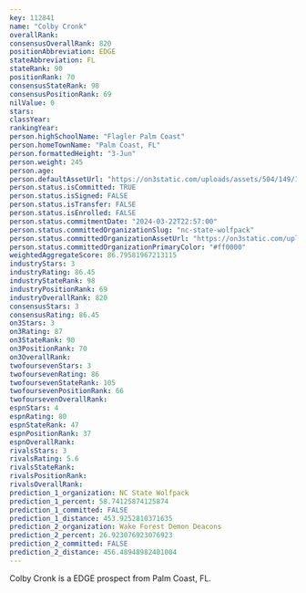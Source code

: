 ```yaml
---
key: 112841
name: "Colby Cronk"
overallRank: 
consensusOverallRank: 820
positionAbbreviation: EDGE
stateAbbreviation: FL
stateRank: 90
positionRank: 70
consensusStateRank: 98
consensusPositionRank: 69
nilValue: 0
stars: 
classYear: 
rankingYear: 
person.highSchoolName: "Flagler Palm Coast"
person.homeTownName: "Palm Coast, FL"
person.formattedHeight: "3-Jun"
person.weight: 245
person.age: 
person.defaultAssetUrl: "https://on3static.com/uploads/assets/504/149/149504.png"
person.status.isCommitted: TRUE
person.status.isSigned: FALSE
person.status.isTransfer: FALSE
person.status.isEnrolled: FALSE
person.status.commitmentDate: "2024-03-22T22:57:00"
person.status.committedOrganizationSlug: "nc-state-wolfpack"
person.status.committedOrganizationAssetUrl: "https://on3static.com/uploads/assets/80/150/150080.svg"
person.status.committedOrganizationPrimaryColor: "#ff0000"
weightedAggregateScore: 86.79581967213115
industryStars: 3
industryRating: 86.45
industryStateRank: 98
industryPositionRank: 69
industryOverallRank: 820
consensusStars: 3
consensusRating: 86.45
on3Stars: 3
on3Rating: 87
on3StateRank: 90
on3PositionRank: 70
on3OverallRank: 
twofoursevenStars: 3
twofoursevenRating: 86
twofoursevenStateRank: 105
twofoursevenPositionRank: 66
twofoursevenOverallRank: 
espnStars: 4
espnRating: 80
espnStateRank: 47
espnPositionRank: 37
espnOverallRank: 
rivalsStars: 3
rivalsRating: 5.6
rivalsStateRank: 
rivalsPositionRank: 
rivalsOverallRank: 
prediction_1_organization: NC State Wolfpack
prediction_1_percent: 58.74125874125874
prediction_1_committed: FALSE
prediction_1_distance: 453.9252810371635
prediction_2_organization: Wake Forest Demon Deacons
prediction_2_percent: 26.923076923076923
prediction_2_committed: FALSE
prediction_2_distance: 456.48948982401004
---
```

Colby Cronk is a EDGE prospect from Palm Coast, FL.